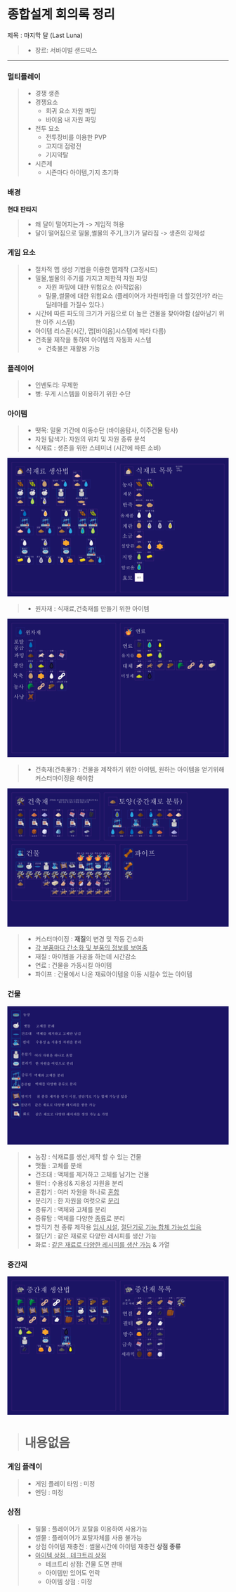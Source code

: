 종합설계 회의록 정리
=
제목 : 마지막 달 (Last Luna)
 > - 장르: 서바이벌 샌드박스
----

### 멀티플레이
 > - 경쟁 생존
 > 	- 경쟁요소
 > 		- 희귀 요소 자원 파밍
 >		- 바이옴 내 자원 파밍
 > 	- 전투 요소
 >		- 전투장비를 이용한 PVP
 >		- 고지대 점령전
 >		- 기지약탈
 > - 시즌제
 >	 - 시즌마다 아이템,기지 초기화
### 배경
 **현대 판타지**
 > - 왜 달이 떨어지는가 -> 게임적 허용
 > - 달이 떨어짐으로 밀물,썰물의 주기,크기가 달라짐 -> 생존의 강제성
 ### 게임 요소
 > - 절차적 맵 생성 기법을 이용한 맵제작 (고정시드)
 > - 밀물,썰물의 주기를 가지고 제한적 자원 파밍
 >		- 자원 파밍에 대한 위험요소 (아직없음)
 >		- 밀물,썰물에 대한 위험요소 (플레이어가 자원파밍을 더 할것인가? 라는 딜레마를 가질수 있다.)
> - 시간에 따른 파도의 크기가 커짐으로 더 높은 건물을 찾아야함 (살아남기 위한 이주 시스템)
> - 아이템 리스폰(시간, 맵[바이옴]시스템에 따라 다름)
> - 건축물 제작을 통하여 아이템의 자동화 시스템
> 	- 건축물은 재활용 가능
### 플레이어
>- 인벤토리: 무제한
>- 병: 무게 시스템을 이용하기 위한 수단
### 아이템
>- 땟목: 밀물 기간에 이동수단 (바이옴탐사,  이주건물 탐사)
>- 자원 탐색기: 자원의 위치 및 자원 종류 분석
>- 식재료 : 생존을 위한 스테미너 (시간에 따른 소비)

![식재료](https://github.com/Eva-go/Capstone_Project/blob/main/concept/%EC%9E%90%EC%9B%90/%EC%8B%9D%EC%9E%AC%EB%A3%8C.png)
>- 원자재 : 식재료,건축재를 만들기 위한 아이템

![원자재](https://github.com/Eva-go/Capstone_Project/blob/main/concept/%EC%9E%90%EC%9B%90/%EC%9B%90%EC%9E%90%EC%9E%AC.png)
>- 건축재(건축물?) : 건물을 제작하기 위한 아이템, 원하는 아이템을 얻기위해 커스터마이징을 해야함

![건축재](https://github.com/Eva-go/Capstone_Project/blob/main/concept/%EC%9E%90%EC%9B%90/%EA%B1%B4%EC%B6%95%EC%9E%AC.png)
> - 커스터마이징 : **재질**의 변경 및 작동 간소화
> - <u>각 부품마다 간소화 및 부품의 정보를 보여줌 </u>
> - 재질 : 아이템을 가공을 하는데 시간감소
>- 연료 : 건물을 가동시킬 아이템
>- 파이프 : 건물에서 나온 재료아이템을 이동 시킬수 있는 아이템
### 건물

![건물](https://github.com/Eva-go/Capstone_Project/blob/main/concept/%EC%9E%90%EC%9B%90/%EA%B1%B4%EB%AC%BC.png)
>- 농장 : 식재료를 생산,제작 할 수 있는 건물
>- 맷돌 : 고체를 분쇄
>- 건조대 : 액체를 제거하고 고체를 남기는 건물
>- 필터 : 수용성& 지용성 자원을 분리
>- 혼합기 : 여러 자원을 하나로 <u>혼합</u>
>- 분리기 : 한 자원을 여럿으로 <u>분리</u>
>- 증류기 : 액체와 고체를 분리
>- 증류탑 : 액체를 다양한 <u>종류</u>로 분리
>- 방직기 천 종류 제작용 <u>임시 시설</u>, <u>절단기로 기능 합체 가능성 있음</u>
>- 절단기 : 같은 재료로 다양한 레시피를 생산 가능
>- 화로 :  <u>같은 재료로 다양한 레시피를 생산 가능</u> & 가열
### 중간재

![중간재](https://github.com/Eva-go/Capstone_Project/blob/main/concept/%EC%9E%90%EC%9B%90/%EC%A4%91%EA%B0%84%EC%9E%AC.png)
> # 내용없음
### 게임 플레이
>- 게임 플레이 타임 : 미정
>- 엔딩 : 미정
### 상점
>- 밀물 : 플레이어가 포탈을 이용하여 사용가능
>- 썰물 : 플레이어가 포탈자체를 사용 불가능
>- 상점 아이템 재충전 : 썰물시간에 아이템 재충전
> **상점 종류**
>-  <u>아이템 상점 , 테크트리 상점 </u>	
> 		- 테크트리 상점: 건물 도면 판매
> 		- 아이템만 있어도 언락
> 		- 아이템 상점 : 미정
